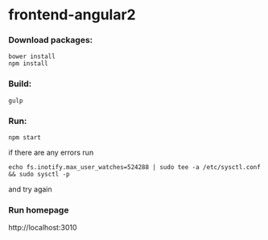 # frontend-angular2

### Download packages:

```
bower install
npm install
```

### Build:

```
gulp
```

### Run:

```
npm start
```
if there are any errors run

```
echo fs.inotify.max_user_watches=524288 | sudo tee -a /etc/sysctl.conf && sudo sysctl -p
```

and try again

### Run homepage

http://localhost:3010
